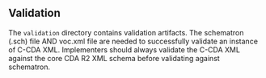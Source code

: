 ## Validation
The `validation` directory contains validation artifacts. The schematron (.sch) file AND voc.xml file are needed to successfully validate an instance of C-CDA XML. Implementers should always validate the C-CDA XML against the core CDA R2 XML schema before validating against schematron.
